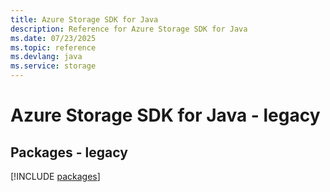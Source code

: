 ```yaml
---
title: Azure Storage SDK for Java
description: Reference for Azure Storage SDK for Java
ms.date: 07/23/2025
ms.topic: reference
ms.devlang: java
ms.service: storage
---
```

# Azure Storage SDK for Java - legacy
## Packages - legacy
[!INCLUDE [packages](storage-index.md)]